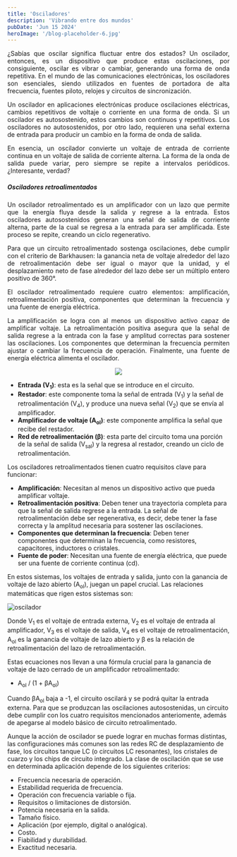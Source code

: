 ```yaml
---
title: 'Osciladores'
description: 'Vibrando entre dos mundos'
pubDate: 'Jun 15 2024'
heroImage: '/blog-placeholder-6.jpg'
---
```


<div style="text-align: justify;">
    <p>
        ¿Sabías que oscilar significa fluctuar entre dos estados? Un oscilador, entonces, es un dispositivo que produce estas oscilaciones, por consiguiente, oscilar es vibrar o cambiar, generando una forma de onda repetitiva. En el mundo de las comunicaciones electrónicas, los osciladores son esenciales, siendo utilizados en fuentes de portadora de alta frecuencia, fuentes piloto, relojes y circuitos de sincronización.
    </p>
    <p>
        Un oscilador en aplicaciones electrónicas produce oscilaciones eléctricas, cambios repetitivos de voltaje o corriente en una forma de onda. Si un oscilador es autosostenido, estos cambios son continuos y repetitivos. Los osciladores no autosostenidos, por otro lado, requieren una señal externa de entrada para producir un cambio en la forma de onda de salida.
    </p>
    <p>
        En esencia, un oscilador convierte un voltaje de entrada de corriente continua en un voltaje de salida de corriente alterna. La forma de la onda de salida puede variar, pero siempre se repite a intervalos periódicos. ¿Interesante, verdad?
    </p>
    <h5>Osciladores retroalimentados</h5>
    <p>Un oscilador retroalimentado es un amplificador con un lazo que permite que la energía fluya desde la salida y regrese a la entrada. Estos osciladores autosostenidos generan una señal de salida de corriente alterna, parte de la cual se regresa a la entrada para ser amplificada. Este proceso se repite, creando un ciclo regenerativo.</p>
    <p>Para que un circuito retroalimentado sostenga oscilaciones, debe cumplir con el criterio de Barkhausen: la ganancia neta de voltaje alrededor del lazo de retroalimentación debe ser igual o mayor que la unidad, y el desplazamiento neto de fase alrededor del lazo debe ser un múltiplo entero positivo de 360°.</p>
    <p>El oscilador retroalimentado requiere cuatro elementos: amplificación, retroalimentación positiva, componentes que determinan la frecuencia y una fuente de energía eléctrica.</p>
    <p>La amplificación se logra con al menos un dispositivo activo capaz de amplificar voltaje. La retroalimentación positiva asegura que la señal de salida regrese a la entrada con la fase y amplitud correctas para sostener las oscilaciones. Los componentes que determinan la frecuencia permiten ajustar o cambiar la frecuencia de operación. Finalmente, una fuente de energía eléctrica alimenta el oscilador.</p>
    <div style="display: flex; justify-content: center;">
        <img src="/2-3-b.png"/>
    </div>
</div>


- **Entrada (V<sub>1</sub>)**: esta es la señal que se introduce en el circuito.
- **Restador**: este componente toma la señal de entrada (V<sub>1</sub>) y la señal de retroalimentación (V<sub>4</sub>), y produce una nueva señal (V<sub>2</sub>) que se envía al amplificador.
- **Amplificador de voltaje (A<sub>ol</sub>)**: este componente amplifica la señal que recibe del restador.
- **Red de retroalimentación (β)**: esta parte del circuito toma una porción de la señal de salida (V<sub>sal</sub>) y la regresa al restador, creando un ciclo de retroalimentación.

Los osciladores retroalimentados tienen cuatro requisitos clave para funcionar:

- **Amplificación**: Necesitan al menos un dispositivo activo que pueda amplificar voltaje.
- **Retroalimentación positiva**: Deben tener una trayectoria completa para que la señal de salida regrese a la entrada. La señal de retroalimentación debe ser regenerativa, es decir, debe tener la fase correcta y la amplitud necesaria para sostener las oscilaciones.
- **Componentes que determinan la frecuencia**: Deben tener componentes que determinan la frecuencia, como resistores, capacitores, inductores o cristales.
- **Fuente de poder**: Necesitan una fuente de energía eléctrica, que puede ser una fuente de corriente continua (cd).

En estos sistemas, los voltajes de entrada y salida, junto con la ganancia de voltaje de lazo abierto (A<sub>ol</sub>), juegan un papel crucial. Las relaciones matemáticas que rigen estos sistemas son:

![oscilador](/ecuaciones-1.png)

Donde V<sub>1</sub> es el voltaje de entrada externa, V<sub>2</sub> es el voltaje de entrada al amplificador, V<sub>3</sub> es el voltaje de salida, V<sub>4</sub> es el voltaje de retroalimentación, A<sub>ol</sub> es la ganancia de voltaje de lazo abierto y β es la relación de retroalimentación del lazo de retroalimentación.

Estas ecuaciones nos llevan a una fórmula crucial para la ganancia de voltaje de lazo cerrado de un amplificador retroalimentado:
- A<sub>ol</sub> / (1 + βA<sub>ol</sub>)

Cuando βA<sub>ol</sub> baja a -1, el circuito oscilará y se podrá quitar la entrada externa. Para que se produzcan las oscilaciones autosostenidas, un circuito debe cumplir con los cuatro requisitos mencionados anteriomente, además de apegarse al modelo básico de circuito retroalimentado.

Aunque la acción de oscilador se puede lograr en muchas formas distintas, las configuraciones más comunes son las redes RC de desplazamiento de fase, los circuitos tanque LC (o circuitos LC resonantes), los cristales de cuarzo y los chips de circuito integrado. La clase de oscilación que se use en determinada aplicación depende de los siguientes criterios:

- Frecuencia necesaria de operación.
- Estabilidad requerida de frecuencia.
- Operación con frecuencia variable o fija.
- Requisitos o limitaciones de distorsión.
- Potencia necesaria en la salida.
- Tamaño físico.
- Aplicación (por ejemplo, digital o analógica).
- Costo.
- Fiabilidad y durabilidad.
- Exactitud necesaria.